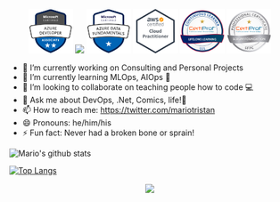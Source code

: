 


<p align='center'>
  <a href="https://www.youracclaim.com/earner/earned/badge/e55a31b3-562d-487c-8cac-43ee8e7a3283"><img  height="80" src="https://raw.githubusercontent.com/mariotristan/mariotristan/main/images/azure-developer-associate-600x600.png"></a>  
<a href="https://www.youracclaim.com/earner/earned/badge/e55a31b3-562d-487c-8cac-43ee8e7a3283"><img  height="80" src="https://docs.microsoft.com/en-us/media/learn/certification/badges/microsoft-certified-fundamentals-badge.svg"></a>
<a href="https://www.youracclaim.com/earner/earned/badge/e55a31b3-562d-487c-8cac-43ee8e7a3283"><img  height="80" src="https://raw.githubusercontent.com/mariotristan/mariotristan/main/images/azure-data-fundamentals-600x600.png"></a>
<a href="https://www.youracclaim.com/earner/earned/badge/611af53c-009f-4249-9ca4-26d8cab18010">
<img  height="80" src="https://raw.githubusercontent.com/mariotristan/mariotristan/main/images/cloudpractitioner.png"></a>

<a href="https://www.youracclaim.com/earner/earned/badge/1fe5dcbc-d445-44e9-93be-fc4e9e8d865f">
<img  height="80" src="https://raw.githubusercontent.com/mariotristan/mariotristan/main/images/CertiProf-Badge-LLL.png"></a>

<a href="https://www.youracclaim.com/earner/earned/badge/9a3e130e-4b73-4872-a2da-ee7034f0a013">
<img  height="80" src="https://raw.githubusercontent.com/mariotristan/mariotristan/main/images/CertiProf-Badge-SFPC.png">
  </a>
</p>



- 🔭 I’m currently working on Consulting and Personal Projects 
- 🌱 I’m currently learning MLOps, AIOps	🤖
- 👯 I’m looking to collaborate on teaching people how to code 💻
- 💬 Ask me about DevOps, .Net, Comics, life!🧙
- 📫 How to reach me: https://twitter.com/mariotristan 
- 😄 Pronouns: he/him/his 
- ⚡ Fun fact: Never had a broken bone or sprain!

<p align='center'>
  
![Mario's github stats](https://github-readme-stats.vercel.app/api?username=mariotristan&show_icons=true&theme=dark)

[![Top Langs](https://github-readme-stats.vercel.app/api/top-langs/?username=mariotristan&layout=compact)](https://github.com/mariotristan/github-readme-stats)
</p>

<p align='center'>
<img align='center' src="https://visitor-badge.glitch.me/badge?page_id=mariotristan.visitor-badge">
 <p/
